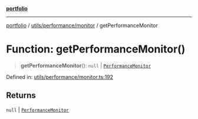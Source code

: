 [**portfolio**](../../../../README.md)

***

[portfolio](../../../../modules.md) / [utils/performance/monitor](../README.md) / getPerformanceMonitor

# Function: getPerformanceMonitor()

> **getPerformanceMonitor**(): `null` \| [`PerformanceMonitor`](../classes/PerformanceMonitor.md)

Defined in: [utils/performance/monitor.ts:192](https://github.com/tnorlund/Portfolio/blob/c9f739bee2d3ebf2a630f67d30d7430c9a6ac877/portfolio/utils/performance/monitor.ts#L192)

## Returns

`null` \| [`PerformanceMonitor`](../classes/PerformanceMonitor.md)

